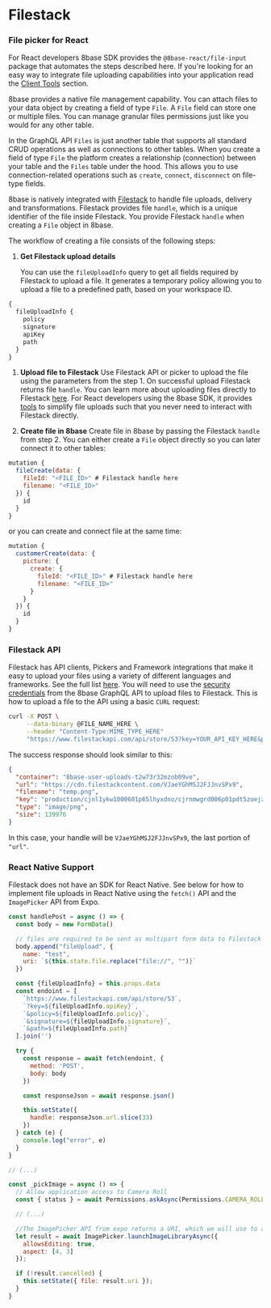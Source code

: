 # Filestack

### File picker for React

For React developers 8base SDK provides the `@8base-react/file-input` package that automates the steps described here. If you're looking for an easy way to integrate file uploading capabilities into your application read the [Client Tools](./file-upload) section.

8base provides a native file management capability. You can attach files to your data object by creating a field of type `File`. A `File` field can store one or multiple files. You can manage granular files permissions just like you would for any other table.

In the GraphQL API `Files` is just another table that supports all standard CRUD operations as well as connections to other tables. When you create a field of type `File` the platform creates a relationship (connection) between your table and the `Files` table under the hood. This allows you to use connection-related operations such as `create`, `connect`, `disconnect` on file-type fields.

8base is natively integrated with [Filestack](https://www.filestack.com/) to handle file uploads, delivery and transformations. Filestack provides file `handle`, which is a unique identifier of the file inside Filestack. You provide Filestack `handle` when creating a `File` object in 8base.

The workflow of creating a file consists of the following steps:

1. **Get Filestack upload details**

   You can use the `fileUploadInfo` query to get all fields required by Filestack to upload a file. It generates a temporary policy allowing you to upload a file to a predefined path, based on your workspace ID.

```javascript
{
  fileUploadInfo {
    policy
    signature
    apiKey
    path
  }
}
```

1. **Upload file to Filestack** Use Filestack API or picker to upload the file using the parameters from the step 1. On successful upload Filestack returns file `handle`. You can learn more about uploading files directly to Filestack [here](https://www.filestack.com/docs/concepts/uploading/). For React developers using the 8base SDK, it provides [tools](/docs/development-tools/sdk/file-upload) to simplify file uploads such that you never need to interact with Filestack directly.

2. **Create file in 8base** Create file in 8base by passing the Filestack `handle` from step 2. You can either create a `File` object directly so you can later connect it to other tables:

```javascript
mutation {
  fileCreate(data: {
    fileId: "<FILE_ID>" # Filestack handle here
    filename: "<FILE_ID>"
  }) {
    id
  }
}
```

 or you can create and connect file at the same time:

```javascript
mutation {
  customerCreate(data: {
    picture: {
      create: {
        fileId: "<FILE_ID>" # Filestack handle here
        filename: "<FILE_ID>"
      }
    }
  }) {
    id
  }
}
```

### Filestack API

Filestack has API clients, Pickers and Framework integrations that make it easy to upload your files using a variety of different languages and frameworks. See the full list [here](https://www.filestack.com/docs/api/#api-clients). You will need to use the [security credentials](/docs/8base-console/roles-and-permissions) from the 8base GraphQL API to upload files to Filestack. This is how to upload a file to the API using a basic `CURL` request:

```sh
curl -X POST \
     --data-binary @FILE_NAME_HERE \
     --header "Content-Type:MIME_TYPE_HERE" 
     "https://www.filestackapi.com/api/store/S3?key=YOUR_API_KEY_HERE&policy=YOUR_POLICY_HERE&signature=YOUR_SIGNATURE_HERE&path=YOUR_PATH_HERE"
```

The success response should look similar to this:

```json
{
  "container": "8base-user-uploads-t2w73r32mzob09ve",
  "url": "https://cdn.filestackcontent.com/VJaeYGhMSJ2FJJnvSPx9",
  "filename": "temp.png",
  "key": "production/cjnl1ykw1000601p65lhyxdno/cjrnmwgrd006p01pdt5zoejze/mBKjQeQ5RriwpSXhsDCv_temp.png",
  "type": "image/png",
  "size": 139976
}
```

In this case, your handle will be `VJaeYGhMSJ2FJJnvSPx9`, the last portion of `"url"`.

### React Native Support
Filestack does not have an SDK for React Native. See below for how to implement file uploads in React Native using the `fetch()` API and the `ImagePicker` API from Expo.

```javascript
const handlePost = async () => {
  const body = new FormData()

  // files are required to be sent as multipart form data to Filestack api
  body.append("fileUpload", {
    name: "test",
    uri: `${this.state.file.replace("file://", "")}`
  })

  const {fileUploadInfo} = this.props.data
  const endoint = [
    `https://www.filestackapi.com/api/store/S3`,
    `?key=${fileUploadInfo.apiKey}`,
    `&policy=${fileUploadInfo.policy}`,
    `&signature=${fileUploadInfo.signature}`,
    `&path=${fileUploadInfo.path}`
  ].join('')

  try {
    const response = await fetch(endoint, {
      method: 'POST',
      body: body
    })

    const responseJson = await response.json()

    this.setState({
      handle: responseJson.url.slice(33)
    })
  } catch (e) {
    console.log("error", e)
  }
}

// (...)

const _pickImage = async () => {
  // Allow application access to Camera Roll
  const { status } = await Permissions.askAsync(Permissions.CAMERA_ROLL);

  // (...)

  //The ImagePicker API from expo returns a URI, which we will use to access the file object to upload to Filestack.
  let result = await ImagePicker.launchImageLibraryAsync({
    allowsEditing: true,
    aspect: [4, 3]
  });

  if (!result.cancelled) {
    this.setState({ file: result.uri });
  }
}
```

